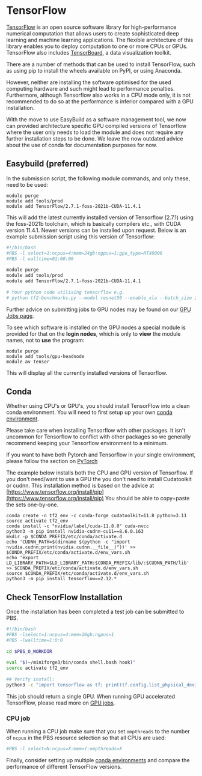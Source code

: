 # TensorFlow

[TensorFlow](https://www.tensorflow.org/) is an open source software library for high-performance numerical computation that allows users to create sophisticated deep learning and machine learning applications. The flexible architecture of this library enables you to deploy computation to one or more CPUs or GPUs. TensorFlow also includes [TensorBoard](https://www.tensorflow.org/guide/summaries_and_tensorboard), a data visualization toolkit.

There are a number of methods that can be used to install TensorFlow, such as using pip to install the wheels available on PyPI, or using Anaconda. 

However, neither are installing the software optimised for the used computing hardware and such might lead to performance penalties. Furthermore, although Tensorflow also works in a CPU mode only, it is not recommended to do so at the performance is inferior compared with a GPU installation.

With the move to use EasyBuild as a software management tool, we now can provided architecture specific GPU compiled versions of Tensorflow where the user only needs to load the module and does not require any further installation steps to be done. We leave the now outdated advice about the use of conda for documentation purposes for now.

## Easybuild (preferred)

In the submission script, the following module commands, and only these, need to be used:

```console
module purge
module add tools/prod
module add TensorFlow/2.7.1-foss-2021b-CUDA-11.4.1
```

This will add the latest currently installed version of Tensorflow (2.7.1) using the foss-2021b toolchain, which is basically compilers etc., with CUDA version 11.4.1. Newer versions can be installed upon request. Below is an example submission script using this version of Tensorflow:

```bash
#!/bin/bash
#PBS -l select=1:ncpus=4:mem=24gb:ngpus=1:gpu_type=RTX6000
#PBS -l walltime=01:00:00
 
module purge
module add tools/prod
module add TensorFlow/2.7.1-foss-2021b-CUDA-11.4.1
 
# Your python code utilising tensorflow e.g.
# python tf2-benchmarks.py --model resnet50 --enable_xla --batch_size 256 --num_gpus 1
```

Further advice on submitting jobs to GPU nodes may be found on our [GPU Jobs page](../../queues/gpu-jobs.md).

To see which software is installed on the GPU nodes a special module is provided for that on the **login nodes**, which is only to **view** the module names, not to **use** the program:

```console
module purge
module add tools/gpu-headnode
module av Tensor
```

This will display all the currently installed versions of Tensorflow.

## Conda
Whether using  CPU's or GPU's, you should install TensorFlow into a clean conda environment. You will need to first setup up your own [conda environment](./conda.md).

Please take care when installing Tensorflow with other packages. It isn't uncommon for Tensorflow to conflict with other packages so we generally recommend keeping your Tensorflow environment to a minimum. 

If you want to have both Pytorch and Tensorflow in your single environment, please follow the section on [PyTorch](./pytorch.md/#tensorflow-and-pytorch)

The example below installs both the CPU and GPU version of Tensorflow. If you don't need/want to use a GPU the you don't need to install Cudatoolkit or cudnn. This installation method is based on the advice at [https://www.tensorflow.org/install/pip](https://www.tensorflow.org/install/pip) You should be able to copy+paste the sets one-by-one. 


```console
conda create -n tf2_env -c conda-forge cudatoolkit=11.8 python=3.11
source activate tf2_env
conda install -c "nvidia/label/cuda-11.8.0" cuda-nvcc
python3 -m pip install nvidia-cudnn-cu11==8.6.0.163
mkdir -p $CONDA_PREFIX/etc/conda/activate.d
echo 'CUDNN_PATH=$(dirname $(python -c "import nvidia.cudnn;print(nvidia.cudnn.__file__)"))' >> $CONDA_PREFIX/etc/conda/activate.d/env_vars.sh
echo 'export LD_LIBRARY_PATH=$LD_LIBRARY_PATH:$CONDA_PREFIX/lib/:$CUDNN_PATH/lib' >> $CONDA_PREFIX/etc/conda/activate.d/env_vars.sh
source $CONDA_PREFIX/etc/conda/activate.d/env_vars.sh
python3 -m pip install tensorflow==2.12.*
```

## Check TensorFlow Installation

Once the installation has been completed a test job can be submitted to PBS.

```bash
#!/bin/bash
#PBS -lselect=1:ncpus=4:mem=10gb:ngpus=1
#PBS -lwalltime=1:0:0
 
cd $PBS_O_WORKDIR
 
eval "$(~/miniforge3/bin/conda shell.bash hook)"
source activate tf2_env
 
## Verify install:
python3 -c "import tensorflow as tf; print(tf.config.list_physical_devices('GPU'))"
```

This job should return a single GPU. When running GPU accelerated TensorFlow, please read more on [GPU jobs](../../queues/gpu-jobs.md).

### CPU job

When running a CPU job make sure that you set `ompthreads` to the number of `ncpus` in the PBS resource selection so that all CPUs are used:

```bash
#PBS -l select=N:ncpus=X:mem=Y:ompthreads=X
```

Finally, consider setting up multiple [conda environments](./conda.md) and compare the performance of different TensorFlow versions.